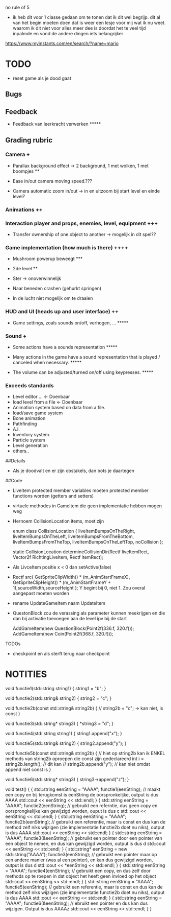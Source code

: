 no rule of 5
- ik heb dit voor 1 classe gedaan om te tonen dat ik dit wel begrijp. dit al van het begin moeten doen dat is weer een lesje voor mij wat ik nu weet. waarom ik dit niet voor alles meer dee is doordat het te veel tijd inpalmde en vond de andere dingen iets belangrijker



https://www.myinstants.com/en/search/?name=mario
# TODO

- reset game als je dood gaat

## Bugs




## Feedback

- Feedback van leerkracht verwerken *****

## Grading rubric

### Camera +



- Parallax background effect -> 2 background, 1 met wolken, 1 met boompjes **

- Ease in/out camera moving speed.??? 

- Camera automatic zoom in/out -> in en uitzoom bij start level en einde level?

### Animations ++

### Interaction player and props, enemies, level, equipment +++

- Transfer ownership of one object to another -> mogelijk in dit spel??

### Game implementation (how much is there) ++++



- Mushroom powerup beweegt ***

- 2de level **

- Ster -> onoverwinnelijk

- Naar beneden crashen (gehurkt springen)

- In de lucht niet mogelijk om te draaien

### HUD and UI (heads up and user interface) ++



- Game settings, zoals sounds on/off, verhogen, ... *****

### Sound +



- Some actions have a sounds representation *****

- Many actions in the game have a sound representation that is played / canceled when necessary. *****
 
- The volume can be adjusted/turned on/off using keypresses. *****

### Exceeds standards

- Level editor ... <- Doenbaar
- load level from a file <- Doenbaar
- Animation system based on data from a file.
- load/save game system
- Bone animation
- Pathfinding
- A.I.
- Inventory system.
- Particle system
- Level generation
- others..

##Details

- Als je doodvalt en er zijn obstakels, dan bots je daartegen

##Code

- LiveItem protected member variables moeten protected member functions worden (getters and setters)

- virtuele methodes in GameItem die geen implementatie hebben mogen weg

- Hernoem CollisionLocation items, moet zijn 

	enum class CollisionLocation {
		liveItemBumpsOnTheRight,
		liveItemBumpsOnTheLeft,
		liveItemBumpsFromTheBottom,
		liveItemBumpsFromTheTop,
		liveItemBumpsOnTheLeftTop,
		noCollision
	};

	static CollisionLocation determineCollisionDir(Rectf liveItemRect, Vector2f RichtingLiveItem, Rectf itemRect);

- Als LivceItem positie x < 0 dan setActive(false)

- Rectf src{ GetSpriteClipWidth() * (m_AnimStartFrameX), GetSpriteClipHeight() * (m_AnimStartFrameY + 1),sourceWidth,sourceHeight };
	Y begint bij 0, niet 1. Zou overal aangepast moeten worden

- rename UpdateGameItem naam UpdateItem

- QuestonBlock zou de verassing als parameter kunnen meekrijgen en die dan bij activatie toevoegen aan de level ipv bij de start

	AddGameItem(new QuestionBlock(Point2f(336.f, 320.f)));
	AddGameItem(new Coin(Point2f(368.f, 320.f)));

TODOs

- checkpoint en als sterft terug naar checkpoint

# NOTITIES


void functie1(std::string string1) {
	string1 = "b";
}

void functie2(std::string& string2) {
	string2 = "c";
}

void functie2b(const std::string& string2b) {
	// string2b = "c"; -> kan niet, is const
}

void functie3(std::string* string3) {
	*string3 = "d";
}

void functie4(std::string string1) {
	string1.append("x");
}

void functie5(std::string& string2) {
	string2.append("y");
}

void functie5b(const std::string& string2b) {
	// hiet op string2b kan ik ENKEL methods van string2b oproepen die const zijn gedeclareerd
	int i = string2b.length();	// dit kan
	// string2b.append("y");	// kan niet omdat append niet const is
}

void functie6(std::string* string3) {
	string3->append("z");
}

void test() {
	{
		std::string eenString = "AAAA";
		functie1(eenString);	// maakt een copy en bij terugkomst is eenString de oorspronkelijke, output is dus AAAA
		std::cout << eenString << std::endl;
	}
	{
		std::string eenString = "AAAA";
		functie2(eenString);	// gebruikt een referntie, dus geen copy en oorsprongkelijke kan gewijzigd worden, ouput is dus c
		std::cout << eenString << std::endl;
	}
	{
		std::string eenString = "AAAA";
		functie2b(eenString);	// gebruikt een referentie, maar is const en dus kan de method zelf niks wijzigen (zie implementatie functie2b doet nu niks), output is dus AAAA
		std::cout << eenString << std::endl;
	}
	{
		std::string eenString = "AAAA";
		functie3(&eenString);	// gebruikt een pointer door een pointer van een object te nemen, en dus kan gewijzigd worden, output is dus d
		std::cout << eenString << std::endl;
	}
	{
		std::string* eenString = new std::string("AAAA");
		functie3(eenString);	// gebruikt een pointer maar op een andere manier (was al een pointer), en kan dus gewijzigd worden, output is dus d
		std::cout << *eenString << std::endl;
	}
	{
		std::string eenString = "AAAA";
		functie4(eenString);	// gebruikt een copy, en dus zelf door methods op te roepen in dat object het heeft geen invloed op het object
		std::cout << eenString << std::endl;
	}
	{
		std::string eenString = "AAAA";
		functie5(eenString);	// gebruikt een referentie, maar is const en dus kan de method zelf niks wijzigen (zie implementatie functie2b doet nu niks), output is dus AAAA
		std::cout << eenString << std::endl;
	}
	{
		std::string eenString = "AAAA";
		functie6(&eenString);	// ebruikt een pointer en dus kan dus wijzigen. Output is dus AAAAz
		std::cout << eenString << std::endl;
	}
}

